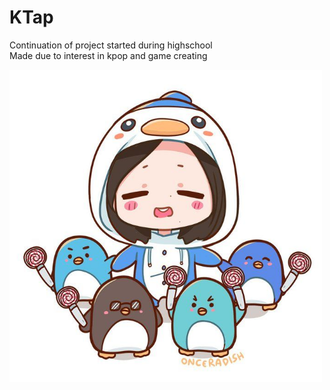 # KTap
Continuation of project started during highschool\
Made due to interest in kpop and game creating

<img src="https://github.com/Tzuyuisbae/KTap/blob/master/KTap/src/images/twice.jpg" width="500">
